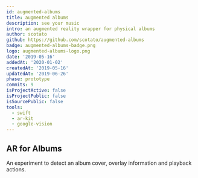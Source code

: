 ```yaml
---
id: augmented-albums
title: augmented albums
description: see your music
intro: an augmented reality wrapper for physical albums
author: scotato
github: https://github.com/scotato/augmented-albums
badge: augmented-albums-badge.png
logo: augmented-albums-logo.png
date: '2019-05-16'
addedAt: '2020-01-02'
createdAt: '2019-05-16'
updatedAt: '2019-06-26'
phase: prototype
commits: 9
isProjectActive: false
isProjectPublic: false
isSourcePublic: false
tools: 
  - swift
  - ar-kit
  - google-vision
---
```


## AR for Albums
An experiment to detect an album cover, overlay information and playback actions. 
